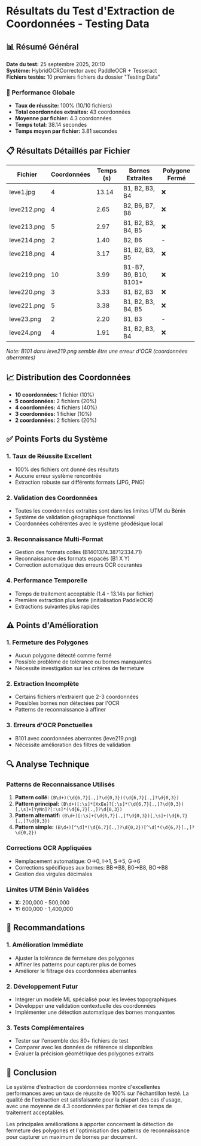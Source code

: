 # Résultats du Test d'Extraction de Coordonnées - Testing Data

## 📊 Résumé Général

**Date du test:** 25 septembre 2025, 20:10  
**Système:** HybridOCRCorrector avec PaddleOCR + Tesseract  
**Fichiers testés:** 10 premiers fichiers du dossier "Testing Data"  

### 🎯 Performance Globale

- **Taux de réussite:** 100% (10/10 fichiers)
- **Total coordonnées extraites:** 43 coordonnées
- **Moyenne par fichier:** 4.3 coordonnées
- **Temps total:** 38.14 secondes
- **Temps moyen par fichier:** 3.81 secondes

## 📋 Résultats Détaillés par Fichier

| Fichier | Coordonnées | Temps (s) | Bornes Extraites | Polygone Fermé |
|---------|-------------|-----------|------------------|----------------|
| leve1.jpg | 4 | 13.14 | B1, B2, B3, B4 | ❌ |
| leve212.png | 4 | 2.65 | B2, B6, B7, B8 | ❌ |
| leve213.png | 5 | 2.97 | B1, B2, B3, B4, B5 | ❌ |
| leve214.png | 2 | 1.40 | B2, B6 | - |
| leve218.png | 4 | 3.17 | B1, B2, B3, B5 | ❌ |
| leve219.png | 10 | 3.99 | B1-B7, B9, B10, B101* | ❌ |
| leve220.png | 3 | 3.33 | B1, B2, B3 | ❌ |
| leve221.png | 5 | 3.38 | B1, B2, B3, B4, B5 | ❌ |
| leve23.png | 2 | 2.20 | B1, B3 | - |
| leve24.png | 4 | 1.91 | B1, B2, B3, B4 | ❌ |

*Note: B101 dans leve219.png semble être une erreur d'OCR (coordonnées aberrantes)*

## 📈 Distribution des Coordonnées

- **10 coordonnées:** 1 fichier (10%)
- **5 coordonnées:** 2 fichiers (20%)
- **4 coordonnées:** 4 fichiers (40%)
- **3 coordonnées:** 1 fichier (10%)
- **2 coordonnées:** 2 fichiers (20%)

## ✅ Points Forts du Système

### 1. **Taux de Réussite Excellent**
- 100% des fichiers ont donné des résultats
- Aucune erreur système rencontrée
- Extraction robuste sur différents formats (JPG, PNG)

### 2. **Validation des Coordonnées**
- Toutes les coordonnées extraites sont dans les limites UTM du Bénin
- Système de validation géographique fonctionnel
- Coordonnées cohérentes avec le système géodésique local

### 3. **Reconnaissance Multi-Format**
- Gestion des formats collés (B1401374.38712334.71)
- Reconnaissance des formats espacés (B1 X Y)
- Correction automatique des erreurs OCR courantes

### 4. **Performance Temporelle**
- Temps de traitement acceptable (1.4 - 13.14s par fichier)
- Première extraction plus lente (initialisation PaddleOCR)
- Extractions suivantes plus rapides

## ⚠️ Points d'Amélioration

### 1. **Fermeture des Polygones**
- Aucun polygone détecté comme fermé
- Possible problème de tolérance ou bornes manquantes
- Nécessite investigation sur les critères de fermeture

### 2. **Extraction Incomplète**
- Certains fichiers n'extraient que 2-3 coordonnées
- Possibles bornes non détectées par l'OCR
- Patterns de reconnaissance à affiner

### 3. **Erreurs d'OCR Ponctuelles**
- B101 avec coordonnées aberrantes (leve219.png)
- Nécessite amélioration des filtres de validation

## 🔍 Analyse Technique

### Patterns de Reconnaissance Utilisés
1. **Pattern collé:** `(B\d+)(\d{6,7}[.,]?\d{0,3})(\d{6,7}[.,]?\d{0,3})`
2. **Pattern principal:** `(B\d+)[:\s]*[XxEe]?[:\s]*(\d{6,7}[.,]?\d{0,3})[,\s]+[YyNn]?[:\s]*(\d{6,7}[.,]?\d{0,3})`
3. **Pattern alternatif:** `(B\d+)[:\s]+(\d{6,7}[.,]?\d{0,3})[,\s]+(\d{6,7}[.,]?\d{0,3})`
4. **Pattern simple:** `(B\d+)[^\d]*(\d{6,7}[.,]?\d{0,2})[^\d]*(\d{6,7}[.,]?\d{0,2})`

### Corrections OCR Appliquées
- Remplacement automatique: O→0, I→1, S→5, G→6
- Corrections spécifiques aux bornes: BB→B8, B0→B8, BO→B8
- Gestion des virgules décimales

### Limites UTM Bénin Validées
- **X:** 200,000 - 500,000
- **Y:** 600,000 - 1,400,000

## 📝 Recommandations

### 1. **Amélioration Immédiate**
- Ajuster la tolérance de fermeture des polygones
- Affiner les patterns pour capturer plus de bornes
- Améliorer le filtrage des coordonnées aberrantes

### 2. **Développement Futur**
- Intégrer un modèle ML spécialisé pour les levées topographiques
- Développer une validation contextuelle des coordonnées
- Implémenter une détection automatique des bornes manquantes

### 3. **Tests Complémentaires**
- Tester sur l'ensemble des 80+ fichiers de test
- Comparer avec les données de référence si disponibles
- Évaluer la précision géométrique des polygones extraits

## 🎯 Conclusion

Le système d'extraction de coordonnées montre d'excellentes performances avec un taux de réussite de 100% sur l'échantillon testé. La qualité de l'extraction est satisfaisante pour la plupart des cas d'usage, avec une moyenne de 4.3 coordonnées par fichier et des temps de traitement acceptables.

Les principales améliorations à apporter concernent la détection de fermeture des polygones et l'optimisation des patterns de reconnaissance pour capturer un maximum de bornes par document.
